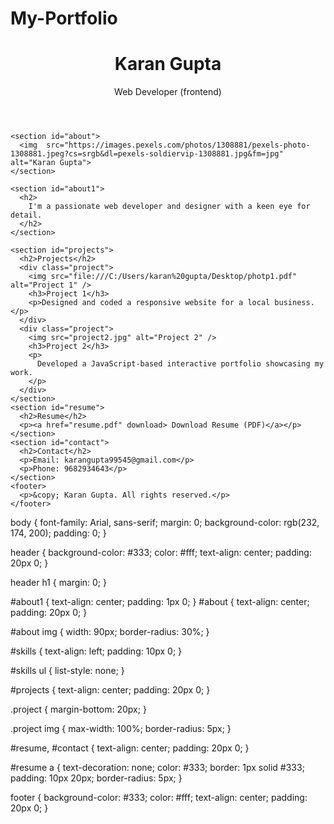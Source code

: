 # My-Portfolio
<!-- HTML CODE -->
<!DOCTYPE html>
<html lang="en">
  <head>
    <meta charset="UTF-8" />
    <meta name="viewport" content="width=device-width, initial-scale=1.0" />
    <link rel="stylesheet" href="style.css" />
    <title>My Portfolio</title>
  </head>
  <body>
    <header>
      <h1>Karan Gupta</h1>
      <p>Web Developer (frontend)</p>
    </header>

    <section id="about">
      <img  src="https://images.pexels.com/photos/1308881/pexels-photo-1308881.jpeg?cs=srgb&dl=pexels-soldiervip-1308881.jpg&fm=jpg"  alt="Karan Gupta">
    </section>

    <section id="about1">
      <h2>
        I'm a passionate web developer and designer with a keen eye for detail.
      </h2>
    </section>

    <section id="projects">
      <h2>Projects</h2>
      <div class="project">
        <img src="file:///C:/Users/karan%20gupta/Desktop/photp1.pdf" alt="Project 1" />
        <h3>Project 1</h3>
        <p>Designed and coded a responsive website for a local business.</p>
      </div>
      <div class="project">
        <img src="project2.jpg" alt="Project 2" />
        <h3>Project 2</h3>
        <p>
          Developed a JavaScript-based interactive portfolio showcasing my work.
        </p>
      </div>
    </section>
    <section id="resume">
      <h2>Resume</h2>
      <p><a href="resume.pdf" download> Download Resume (PDF)</a></p>
    </section>
    <section id="contact">
      <h2>Contact</h2>
      <p>Email: karangupta99545@gmail.com</p>
      <p>Phone: 9682934643</p>
    </section>
    <footer>
      <p>&copy; Karan Gupta. All rights reserved.</p>
    </footer>
  </body>
</html>

<!-- CSS CODE -->
body {
    font-family: Arial, sans-serif;
    margin: 0;
    background-color: rgb(232, 174, 200);
    padding: 0;
  }
  
  header {
    background-color: #333;
    color: #fff;
    text-align: center;
    padding: 20px 0;
  }
  
  header h1 {
    margin: 0;
  }
  
  #about1 {
    text-align: center;
    padding: 1px 0;
  }
  #about {
    text-align: center;
    padding: 20px 0;
  }
  
  #about img {
    width: 90px;
    border-radius: 30%;
  }
  
  #skills {
    text-align: left;
    padding: 10px 0;
  }
  
  #skills ul {
    list-style: none;
  }
  
  #projects {
    text-align: center;
    padding: 20px 0;
  }
  
  .project {
    margin-bottom: 20px;
  }
  
  .project img {
    max-width: 100%;
    border-radius: 5px;
  }
  
  #resume,
  #contact {
    text-align: center;
    padding: 20px 0;
  }
  
  #resume a {
    text-decoration: none;
    color: #333;
    border: 1px solid #333;
    padding: 10px 20px;
    border-radius: 5px;
  }
  
  footer {
    background-color: #333;
    color: #fff;
    text-align: center;
    padding: 20px 0;
  }
  
